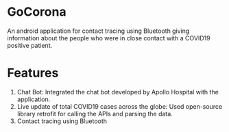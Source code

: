 # GoCorona
An android application for contact tracing using Bluetooth giving information about the people who were in close contact with a COVID19 positive patient.

# Features
1. Chat Bot: Integrated the chat bot developed by Apollo Hospital with the application.
2. Live update of total COVID19 cases across the globe: Used open-source library retrofit for calling the APIs and parsing the data.
3. Contact tracing using Bluetooth
